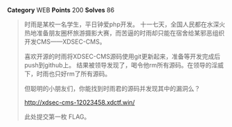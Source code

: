 **Category** WEB
**Points** 200
**Solves** 86

> 时雨是某校一名学生，平日钟爱php开发。 十一七天，全国人民都在水深火热地准备朋友圈杯旅游摄影大赛，而苦逼的时雨却只能在宿舍给某邪恶组织开发CMS——XDSEC-CMS。
>
> 喜欢开源的时雨将XDSEC-CMS源码使用git更新起来，准备等开发完成后push到github上。 结果被领导发现了，喝令他rm所有源码。在领导的淫威下，时雨也只好rm了所有源码。
>
> 但聪明的小朋友们，你能找到时雨君的源码并发现其中的漏洞么？
>
> http://xdsec-cms-12023458.xdctf.win/
>
> 此处提交第一枚 FLAG。
